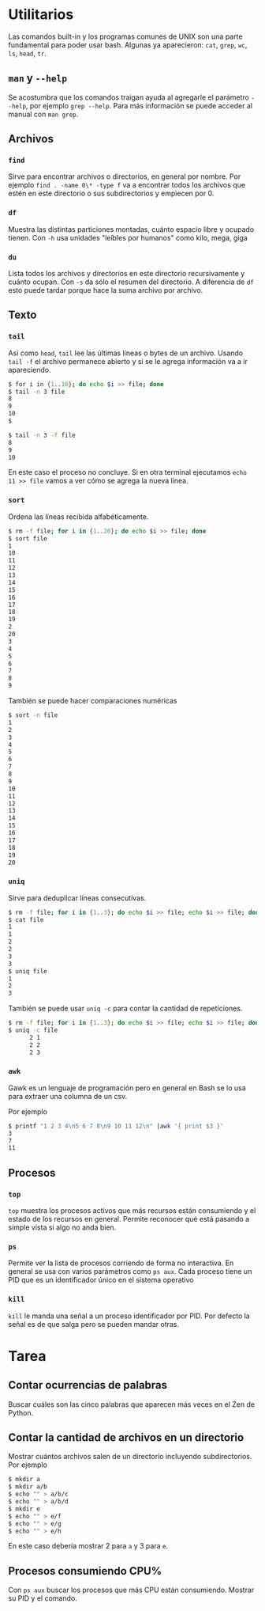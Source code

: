 # Utilitarios

Las comandos built-in y los programas comunes de UNIX son una parte fundamental para poder usar
bash. Algunas ya aparecieron: `cat`, `grep`, `wc`, `ls`, `head`, `tr`.

## `man` y `--help`

Se acostumbra que los comandos traigan ayuda al agregarle el parámetro `--help`, por ejemplo
`grep --help`. Para más información se puede acceder al manual con `man grep`.

## Archivos

### `find`

Sirve para encontrar archivos o directorios, en general por nombre. Por ejemplo
`find . -name 0\* -type f` va a encontrar todos los archivos que estén en este directorio o sus
subdirectorios y empiecen por 0.

### `df`

Muestra las distintas particiones montadas, cuánto espacio libre y ocupado tienen. Con `-h` usa
unidades "leíbles por humanos" como kilo, mega,
giga

### `du`

Lista todos los archivos y directorios en este directorio recursivamente y cuánto ocupan. Con `-s`
da sólo el resumen del directorio. A diferencia de `df` esto puede tardar porque hace la suma
archivo por archivo.


## Texto

### `tail`

Así como `head`, `tail` lee las últimas líneas o bytes de un archivo. Usando `tail -f` el archivo
permanece abierto y si se le agrega información va a ir apareciendo.

```bash
$ for i in {1..10}; do echo $i >> file; done
$ tail -n 3 file
8
9
10
$
```

```bash
$ tail -n 3 -f file
8
9
10
```

En este caso el proceso no concluye. Si en otra terminal ejecutamos `echo 11 >> file` vamos a ver
cómo se agrega la nueva línea.

### `sort`

Ordena las líneas recibida alfabéticamente.

```bash
$ rm -f file; for i in {1..20}; do echo $i >> file; done
$ sort file
1
10
11
12
13
14
15
16
17
18
19
2
20
3
4
5
6
7
8
9
```

También se puede hacer comparaciones numéricas

```bash
$ sort -n file
1
2
3
4
5
6
7
8
9
10
11
12
13
14
15
16
17
18
19
20
```

### `uniq`

Sirve para deduplicar líneas consecutivas.

```bash
$ rm -f file; for i in {1..3}; do echo $i >> file; echo $i >> file; done
$ cat file
1
1
2
2
3
3
$ uniq file
1
2
3
```

También se puede usar `uniq -c` para contar la cantidad de repeticiones.

```bash
$ rm -f file; for i in {1..3}; do echo $i >> file; echo $i >> file; done
$ uniq -c file
      2 1
      2 2
      2 3
```

### `awk`

Gawk es un lenguaje de programación pero en general en Bash se lo usa para extraer una columna de
un csv.

Por ejemplo

```bash
$ printf "1 2 3 4\n5 6 7 8\n9 10 11 12\n" |awk '{ print $3 }'
3
7
11
```

## Procesos

### `top`

`top` muestra los procesos activos que más recursos están consumiendo y el estado de los recursos
en general. Permite reconocer qué está pasando a simple vista si algo no anda bien.

### `ps`

Permite ver la lista de procesos corriendo de forma no interactiva. En general se usa con varios
parámetros como `ps aux`. Cada proceso tiene un PID que es un identificador único en el sistema
operativo

### `kill`

`kill` le manda una señal a un proceso identificador por PID. Por defecto la señal es de que salga
pero se pueden mandar otras.

# Tarea

## Contar ocurrencias de palabras

Buscar cuáles son las cinco palabras que aparecen más veces en el Zen de Python.

## Contar la cantidad de archivos en un directorio

Mostrar cuántos archivos salen de un directorio incluyendo subdirectorios.
Por ejemplo

```bash
$ mkdir a
$ mkdir a/b
$ echo "" > a/b/c
$ echo "" > a/b/d
$ mkdir e
$ echo "" > e/f
$ echo "" > e/g
$ echo "" > e/h
```

En este caso debería mostrar 2 para `a` y 3 para `e`.

## Procesos consumiendo CPU%

Con `ps aux` buscar los procesos que más CPU están consumiendo. Mostrar su PID y el comando.
